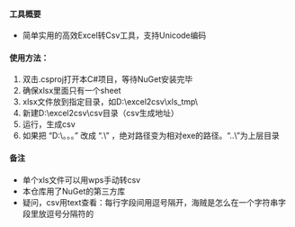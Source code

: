 #### 工具概要

* 简单实用的高效Excel转Csv工具，支持Unicode编码

#### 使用方法：

1. 双击.csproj打开本C#项目，等待NuGet安装完毕
2. 确保xlsx里面只有一个sheet
3. xlsx文件放到指定目录，如D:\\excel2csv\xls_tmp\
4. 新建D:\\excel2csv\csv目录（csv生成地址）
5. 运行，生成csv
6. 如果把 “D:\\。。。” 改成 “.\” ，绝对路径变为相对exe的路径。“..\”为上层目录


#### 备注

* 单个xls文件可以用wps手动转csv
* 本仓库用了NuGet的第三方库
* 疑问，csv用text查看：每行字段间用逗号隔开，海贼是怎么在一个字符串字段里放逗号分隔符的
